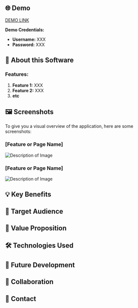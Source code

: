 
## 🌐 Demo

[DEMO LINK](http://replace-with-your-link.com)

**Demo Credentials:**
- **Username:** XXX
- **Password:** XXX
  
## 📖 About this Software


### Features:

1. **Feature 1:** XXX
2. **Feature 2:** XXX
3. **etc** 

## 🖼️ Screenshots

To give you a visual overview of the application, here are some screenshots:

### [Feature or Page Name]
![Description of Image](http://link-to-your-image.com/image1.png)

### [Feature or Page Name]
![Description of Image](http://link-to-your-image.com/image2.png)

## 💡 Key Benefits

## 🎯 Target Audience

## 🚀 Value Proposition

## 🛠️ Technologies Used

## 🌱 Future Development

## 🤝 Collaboration

## 📧 Contact
